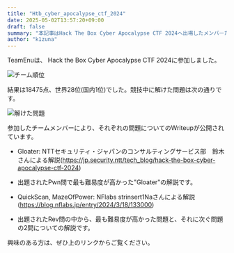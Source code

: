 ```yaml
---
title: "Htb_cyber_apocalypse_ctf_2024"
date: 2025-05-02T13:57:20+09:00
draft: false
summary: "本記事はHack The Box Cyber Apocalypse CTF 2024へ出場したメンバーたちによるWriteupのまとめです。"
author: "k1zuna"
---
```


TeamEnuは、 Hack the Box Cyber Apocalypse CTF 2024に参加しました。

![チーム順位](/writeup/htb_cyber_apocalypse_ctf_2024/ranking.jpeg)

結果は18475点、世界28位(国内1位)でした。競技中に解けた問題は次の通りです。

![解けた問題](/writeup/htb_cyber_apocalypse_ctf_2024/solved.jpeg)

参加したチームメンバーにより、それぞれの問題についてのWriteupが公開されています。

- Gloater: NTTセキュリティ・ジャパンのコンサルティングサービス部　鈴木さんによる解説(<https://jp.security.ntt/tech_blog/hack-the-box-cyber-apocalypse-ctf-2024>)
 - 出題されたPwn問で最も難易度が高かった"Gloater"の解説です。

- QuickScan, MazeOfPower: NFlabs strinsert1Naさんによる解説(<https://blog.nflabs.jp/entry/2024/3/18/133000>)
 - 出題されたRev問の中から、最も難易度が高かった問題と、それに次ぐ問題の2問についての解説です。

興味のある方は、ぜひ上のリンクからご覧ください。